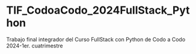 # TIF_CodoaCodo_2024FullStack_Python
Trabajo final integrador del Curso FullStack con Python de Codo a Codo 2024-1er. cuatrimestre
